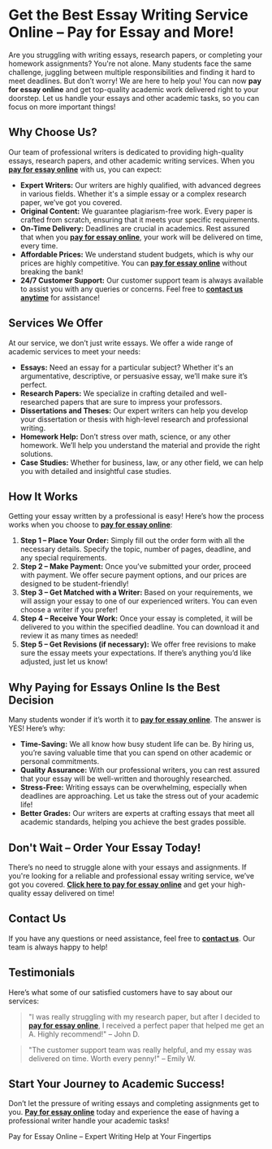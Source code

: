 <h1>Get the Best Essay Writing Service Online – Pay for Essay and More!</h1>

<p>Are you struggling with writing essays, research papers, or completing your homework assignments? You're not alone. Many students face the same challenge, juggling between multiple responsibilities and finding it hard to meet deadlines. But don’t worry! We are here to help you! You can now <strong>pay for essay online</strong> and get top-quality academic work delivered right to your doorstep. Let us handle your essays and other academic tasks, so you can focus on more important things!</p>

<h2>Why Choose Us?</h2>
<p>Our team of professional writers is dedicated to providing high-quality essays, research papers, and other academic writing services. When you <a href="https://tinyurl.com/topessay?keyword=pay+for+essay+online"><strong>pay for essay online</strong></a> with us, you can expect:</p>
<ul>
    <li><strong>Expert Writers:</strong> Our writers are highly qualified, with advanced degrees in various fields. Whether it's a simple essay or a complex research paper, we’ve got you covered.</li>
    <li><strong>Original Content:</strong> We guarantee plagiarism-free work. Every paper is crafted from scratch, ensuring that it meets your specific requirements.</li>
    <li><strong>On-Time Delivery:</strong> Deadlines are crucial in academics. Rest assured that when you <a href="https://tinyurl.com/topessay?keyword=pay+for+essay+online"><strong>pay for essay online</strong></a>, your work will be delivered on time, every time.</li>
    <li><strong>Affordable Prices:</strong> We understand student budgets, which is why our prices are highly competitive. You can <a href="https://tinyurl.com/topessay?keyword=pay+for+essay+online"><strong>pay for essay online</strong></a> without breaking the bank!</li>
    <li><strong>24/7 Customer Support:</strong> Our customer support team is always available to assist you with any queries or concerns. Feel free to <a href="https://tinyurl.com/topessay?keyword=pay+for+essay+online"><strong>contact us anytime</strong></a> for assistance!</li>
</ul>

<h2>Services We Offer</h2>
<p>At our service, we don’t just write essays. We offer a wide range of academic services to meet your needs:</p>
<ul>
    <li><strong>Essays:</strong> Need an essay for a particular subject? Whether it's an argumentative, descriptive, or persuasive essay, we’ll make sure it’s perfect.</li>
    <li><strong>Research Papers:</strong> We specialize in crafting detailed and well-researched papers that are sure to impress your professors.</li>
    <li><strong>Dissertations and Theses:</strong> Our expert writers can help you develop your dissertation or thesis with high-level research and professional writing.</li>
    <li><strong>Homework Help:</strong> Don’t stress over math, science, or any other homework. We’ll help you understand the material and provide the right solutions.</li>
    <li><strong>Case Studies:</strong> Whether for business, law, or any other field, we can help you with detailed and insightful case studies.</li>
</ul>

<h2>How It Works</h2>
<p>Getting your essay written by a professional is easy! Here’s how the process works when you choose to <a href="https://tinyurl.com/topessay?keyword=pay+for+essay+online"><strong>pay for essay online</strong></a>:</p>
<ol>
    <li><strong>Step 1 – Place Your Order:</strong> Simply fill out the order form with all the necessary details. Specify the topic, number of pages, deadline, and any special requirements.</li>
    <li><strong>Step 2 – Make Payment:</strong> Once you’ve submitted your order, proceed with payment. We offer secure payment options, and our prices are designed to be student-friendly!</li>
    <li><strong>Step 3 – Get Matched with a Writer:</strong> Based on your requirements, we will assign your essay to one of our experienced writers. You can even choose a writer if you prefer!</li>
    <li><strong>Step 4 – Receive Your Work:</strong> Once your essay is completed, it will be delivered to you within the specified deadline. You can download it and review it as many times as needed!</li>
    <li><strong>Step 5 – Get Revisions (if necessary):</strong> We offer free revisions to make sure the essay meets your expectations. If there’s anything you’d like adjusted, just let us know!</li>
</ol>

<h2>Why Paying for Essays Online Is the Best Decision</h2>
<p>Many students wonder if it’s worth it to <a href="https://tinyurl.com/topessay?keyword=pay+for+essay+online"><strong>pay for essay online</strong></a>. The answer is YES! Here’s why:</p>
<ul>
    <li><strong>Time-Saving:</strong> We all know how busy student life can be. By hiring us, you’re saving valuable time that you can spend on other academic or personal commitments.</li>
    <li><strong>Quality Assurance:</strong> With our professional writers, you can rest assured that your essay will be well-written and thoroughly researched.</li>
    <li><strong>Stress-Free:</strong> Writing essays can be overwhelming, especially when deadlines are approaching. Let us take the stress out of your academic life!</li>
    <li><strong>Better Grades:</strong> Our writers are experts at crafting essays that meet all academic standards, helping you achieve the best grades possible.</li>
</ul>

<h2>Don't Wait – Order Your Essay Today!</h2>
<p>There’s no need to struggle alone with your essays and assignments. If you're looking for a reliable and professional essay writing service, we’ve got you covered. <strong><a href="https://tinyurl.com/topessay?keyword=pay+for+essay+online">Click here to pay for essay online</a></strong> and get your high-quality essay delivered on time!</p>

<h2>Contact Us</h2>
<p>If you have any questions or need assistance, feel free to <a href="https://tinyurl.com/topessay?keyword=pay+for+essay+online"><strong>contact us</strong></a>. Our team is always happy to help!</p>

<h2>Testimonials</h2>
<p>Here’s what some of our satisfied customers have to say about our services:</p>
<blockquote>
    <p>"I was really struggling with my research paper, but after I decided to <a href="https://tinyurl.com/topessay?keyword=pay+for+essay+online"><strong>pay for essay online</strong></a>, I received a perfect paper that helped me get an A. Highly recommend!" – John D.</p>
</blockquote>
<blockquote>
    <p>"The customer support team was really helpful, and my essay was delivered on time. Worth every penny!" – Emily W.</p>
</blockquote>

<h2>Start Your Journey to Academic Success!</h2>
<p>Don’t let the pressure of writing essays and completing assignments get to you. <strong><a href="https://tinyurl.com/topessay?keyword=pay+for+essay+online">Pay for essay online</a></strong> today and experience the ease of having a professional writer handle your academic tasks!</p>
Pay for Essay Online – Expert Writing Help at Your Fingertips
